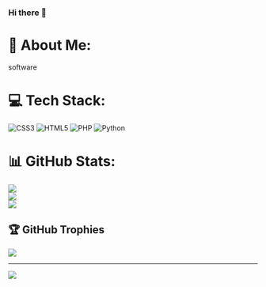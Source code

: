 ### Hi there 👋

# 💫 About Me:
software


# 💻 Tech Stack:
![CSS3](https://img.shields.io/badge/css3-%231572B6.svg?style=for-the-badge&logo=css3&logoColor=white) ![HTML5](https://img.shields.io/badge/html5-%23E34F26.svg?style=for-the-badge&logo=html5&logoColor=white) ![PHP](https://img.shields.io/badge/php-%23777BB4.svg?style=for-the-badge&logo=php&logoColor=white) ![Python](https://img.shields.io/badge/python-3670A0?style=for-the-badge&logo=python&logoColor=ffdd54)
# 📊 GitHub Stats:
![](https://github-readme-stats.vercel.app/api?username=c1gkofte&theme=dark&hide_border=false&include_all_commits=false&count_private=false)<br/>
![](https://github-readme-streak-stats.herokuapp.com/?user=c1gkofte&theme=dark&hide_border=false)<br/>
![](https://github-readme-stats.vercel.app/api/top-langs/?username=c1gkofte&theme=dark&hide_border=false&include_all_commits=false&count_private=false&layout=compact)

## 🏆 GitHub Trophies
![](https://github-profile-trophy.vercel.app/?username=c1gkofte&theme=radical&no-frame=false&no-bg=true&margin-w=4)

---
[![](https://visitcount.itsvg.in/api?id=c1gkofte&icon=0&color=0)](https://visitcount.itsvg.in)

<!-- Proudly created with GPRM ( https://gprm.itsvg.in ) -->
